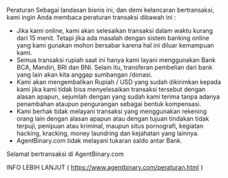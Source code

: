 Peraturan
Sebagai landasan bisnis ini, dan demi kelancaran bertransaksi, kami ingin Anda membaca peraturan transaksi dibawah ini :
* Jika kami online, kami akan selesaikan transaksi dalam waktu kurang dari 15 menit. Tetapi jika ada masalah dengan sistem banking online yang kami gunakan mohon bersabar karena hal ini diluar kemampuan kami.
* Semua transaksi rupiah saat ini hanya kami layani menggunakan Bank BCA, Mandiri, BRI dan BNI. Selain itu, transferan pembelian dari bank yang lain akan kita anggap sumbangan /donasi.
* Kami akan mengembalikan Rupiah / USD yang sudah dikirimkan kepada kami jika kami tidak bisa menyelesaikan transaksi tersebut dengan alasan apapun, sejumlah dengan yang sudah kami terima tanpa adanya penambahan ataupun pengurangan sebagai bentuk kompensasi.
* Kami berhak tidak melayani transaksi yang menggunakan rekening orang lain dengan alasan apapun atau dengan tujuan tindakan tidak terpuji, penipuan atau kriminal, maupun situs pornografi, kegiatan hacking, kracking, money laundring dan kejahatan yang lainnya.
* AgentBinary.com tidak melayani tukaran saldo antar Bank.

Selamat bertransaksi di AgentBinary.com

INFO LEBIH LANJUT ( https://www.agentbinary.com/peraturan.html )
